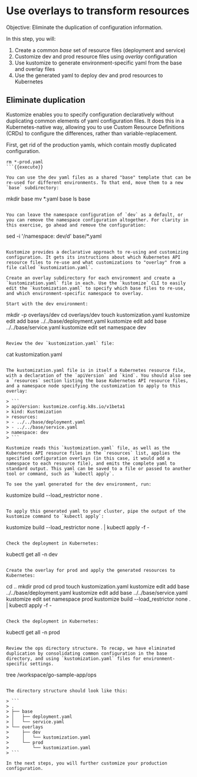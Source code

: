 # Use overlays to transform resources

Objective:
Eliminate the duplication of configuration information.

In this step, you will:
1. Create a common _base_ set of resource files (deployment and service)
2. Customize dev and prod resource files using _overlay_ configuration
3. Use kustomize to generate environment-specific yaml from the base and overlay files
4. Use the generated yaml to deploy dev and prod resources to Kubernetes

## Eliminate duplication

Kustomize enables you to specify configuration declaratively without duplicating common elements of yaml configuration files. It does this in a Kubernetes-native way, allowing you to use Custom Resource Definitions (CRDs) to configure the differences, rather than variable-replacement.

First, get rid of the production yamls, which contain mostly duplicated configuration.

```
rm *-prod.yaml
```{{execute}}

You can use the dev yaml files as a shared "base" template that can be re-used for different environments. To that end, move them to a new `base` subdirectory:

```
mkdir base
mv *.yaml base
ls base
```{{execute}}

You can leave the namespace configuration of `dev` as a default, or you can remove the namespace configuration altogether. For clarity in this exercise, go ahead and remove the configuration:

```
sed -i '/namespace: dev/d' base/*.yaml 
```{{execute}}

Kustomize provides a declarative approach to re-using and customizing configuration. It gets its instructions about which Kubernetes API resource files to re-use and what customizations to "overlay" from a file called `kustomization.yaml`.

Create an overlay subdirectory for each environment and create a `kustomization.yaml` file in each. Use the `kustomize` CLI to easily edit the `kustomization.yaml` to specify which base files to re-use, and which environment-specific namespace to overlay.

Start with the dev environment:

```
mkdir -p overlays/dev
cd overlays/dev
touch kustomization.yaml
kustomize edit add base ../../base/deployment.yaml
kustomize edit add base ../../base/service.yaml
kustomize edit set namespace dev
```{{execute}}

Review the dev `kustomization.yaml` file:

```
cat kustomization.yaml
```{{execute}}

The kustomization.yaml file is in itself a Kubernetes resource file, with a declaration of the `apiVersion` and `kind`. You should also see a `resources` section listing the base Kubernetes API resource files, and a namespace node specifying the customization to apply to this overlay:
               
> ```
> apiVersion: kustomize.config.k8s.io/v1beta1
> kind: Kustomization
> resources:
> - ../../base/deployment.yaml
> - ../../base/service.yaml
> namespace: dev
> ```

Kustomize reads this `kustomization.yaml` file, as well as the Kubernetes API resource files in the `resources` list, applies the specified configuration overlays (in this case, it would add a namespace to each resource file), and emits the complete yaml to standard output. This yaml can be saved to a file or passed to another tool or command, such as `kubectl apply`.

To see the yaml generated for the dev environment, run:

```
kustomize build --load_restrictor none .
```{{execute}}

To apply this generated yaml to your cluster, pipe the output of the kustomize command to `kubectl apply`:

```
kustomize build --load_restrictor none . | kubectl apply -f -
```{{execute}}

Check the deployment in Kubernetes:

```
kubectl get all -n dev
```{{execute}}

Create the overlay for prod and apply the generated resources to Kubernetes:

```
cd ..
mkdir prod
cd prod
touch kustomization.yaml
kustomize edit add base ../../base/deployment.yaml
kustomize edit add base ../../base/service.yaml
kustomize edit set namespace prod
kustomize build --load_restrictor none . | kubectl apply -f -
```{{execute}}

Check the deployment in Kubernetes:

```
kubectl get all -n prod
```{{execute}}

Review the ops directory structure. To recap, we have eliminated duplication by consolidating common configuration in the base directory, and using `kustomization.yaml` files for environment-specific settings. 

```
tree /workspace/go-sample-app/ops
```{{execute}}

The directory structure should look like this:

> ```
> .
> ├── base
> │   ├── deployment.yaml
> │   └── service.yaml
> └── overlays
>     ├── dev
>     │   └── kustomization.yaml
>     └── prod
>         └── kustomization.yaml
> ```

In the next steps, you will further customize your production configuration.